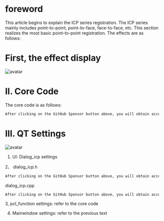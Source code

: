 #  foreword 

This article begins to explain the ICP series registration. The ICP series mainly includes point-to-point, point-to-face, face-to-face, etc. This section realizes the most basic point-to-point registration. The effects are as follows: 

#  First, the effect display 

![avatar]( 0e32468afe8d42d7b6b8d5fd7b971df3.gif) 

#  II. Core Code 

The core code is as follows: 

 ```python  
After clicking on the GitHub Sponsor button above, you will obtain access permissions to my private code repository ( https://github.com/slowlon/my_code_bar ) to view this blog code. By searching the code number of this blog, you can find the code you need, code number is: 2024020309573818352
 ```  
#  III. QT Settings 

![avatar]( c0be100697c64eae8320828248090fa8.png) 

 1. UI: Dialog_icp settings  

2、 dialog_icp.h 

 ```python  
After clicking on the GitHub Sponsor button above, you will obtain access permissions to my private code repository ( https://github.com/slowlon/my_code_bar ) to view this blog code. By searching the code number of this blog, you can find the code you need, code number is: 2024020309573818352
 ```  
dialog_icp.cpp 

 ```python  
After clicking on the GitHub Sponsor button above, you will obtain access permissions to my private code repository ( https://github.com/slowlon/my_code_bar ) to view this blog code. By searching the code number of this blog, you can find the code you need, code number is: 2024020309573818352
 ```  
3, pcl_function settings: refer to the core code 

4. Mainwindow settings: refer to the previous text 

